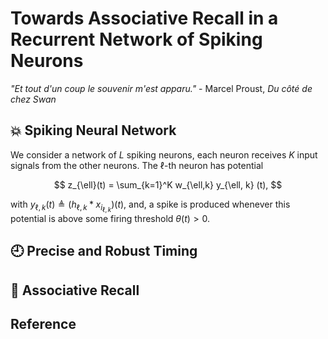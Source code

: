 # Towards Associative Recall in a Recurrent Network of Spiking Neurons

*"Et tout d'un coup le souvenir m'est apparu."* - Marcel Proust, *Du côté de chez Swan*

## :boom: Spiking Neural Network

We consider a network of $L$ spiking neurons, each neuron receives $K$ input signals from the other neurons.
The $\ell$-th neuron has potential

$$
    z_{\ell}(t) = \sum_{k=1}^K w_{\ell,k} y_{\ell, k} (t),
$$

with $y_{\ell, k} (t) \triangleq (h_{\ell, k} * x_{i_{\ell, k}})(t)$, and, a spike is produced whenever this potential is above some firing threshold $\theta(t) > 0$.

## :clock9: Precise and Robust Timing

## :link: Associative Recall



## Reference

